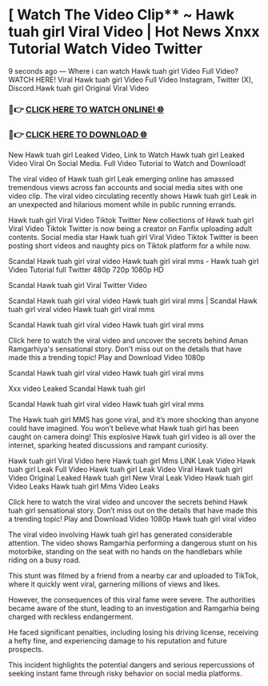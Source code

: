 # [ Watch The Video Clip** ~ Hawk tuah girl Viral Video | Hot News Xnxx Tutorial Watch Video Twitter

9 seconds ago — Where i can watch Hawk tuah girl Video Full Video? WATCH HERE! Viral Hawk tuah girl Video Full Video Instagram, Twitter (X), Discord.Hawk tuah girl Original Viral Video

### 🔴👉 [CLICK HERE TO WATCH ONLINE! 🌐](https://nioki.today/viral-leaked-video-watch-free-online/)

### 🔴👉 [CLICK HERE TO DOWNLOAD 🌐](https://nioki.today/viral-leaked-video-watch-free-online/)

New Hawk tuah girl Leaked Video, Link to Watch Hawk tuah girl Leaked Video Viral On Social Media. Full Video Tutorial to Watch and Download!

The viral video of Hawk tuah girl Leak emerging online has amassed tremendous views across fan accounts and social media sites with one video clip. The viral video circulating recently shows Hawk tuah girl Leak in an unexpected and hilarious moment while in public running errands.

Hawk tuah girl Viral Video Tiktok Twitter New collections of Hawk tuah girl Viral Video Tiktok Twitter is now being a creator on Fanfix uploading adult contents. Social media star Hawk tuah girl Viral Video Tiktok Twitter is been posting short videos and naughty pics on Tiktok platform for a while now.

Scandal Hawk tuah girl viral video Hawk tuah girl viral mms - Hawk tuah girl Video Tutorial full Twitter 480p 720p 1080p HD

Scandal Hawk tuah girl Viral Twitter Video

Scandal Hawk tuah girl viral video Hawk tuah girl viral mms | Scandal Hawk tuah girl viral video Hawk tuah girl viral mms

Scandal Hawk tuah girl viral video Hawk tuah girl viral mms

Click here to watch the viral video and uncover the secrets behind Aman Ramgarhiya's sensational story. Don't miss out on the details that have made this a trending topic! Play and Download Video 1080p

Scandal Hawk tuah girl viral video Hawk tuah girl viral mms

Xxx video Leaked Scandal Hawk tuah girl

Scandal Hawk tuah girl viral video Hawk tuah girl viral mms

The Hawk tuah girl MMS has gone viral, and it’s more shocking than anyone could have imagined. You won’t believe what Hawk tuah girl has been caught on camera doing! This explosive Hawk tuah girl video is all over the internet, sparking heated discussions and rampant curiosity.

Hawk tuah girl Viral Video here Hawk tuah girl Mms LINK Leak Video Hawk tuah girl Leak Full Video Hawk tuah girl Leak Video Viral Hawk tuah girl Video Original Leaked Hawk tuah girl New Viral Leak Video Hawk tuah girl Video Leaks Hawk tuah girl Mms Video Leaks

Click here to watch the viral video and uncover the secrets behind Hawk tuah girl sensational story. Don’t miss out on the details that have made this a trending topic! Play and Download Video 1080p Hawk tuah girl viral video

The viral video involving Hawk tuah girl has generated considerable attention. The video shows Ramgarhia performing a dangerous stunt on his motorbike, standing on the seat with no hands on the handlebars while riding on a busy road.

This stunt was filmed by a friend from a nearby car and uploaded to TikTok, where it quickly went viral, garnering millions of views and likes.

However, the consequences of this viral fame were severe. The authorities became aware of the stunt, leading to an investigation and Ramgarhia being charged with reckless endangerment.

He faced significant penalties, including losing his driving license, receiving a hefty fine, and experiencing damage to his reputation and future prospects.

This incident highlights the potential dangers and serious repercussions of seeking instant fame through risky behavior on social media platforms.
